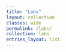 ```yaml
---
title: "Labs"
layout: collection
classes: wide
permalink: /labs/
collection: labs
entries_layout: list
---
```

